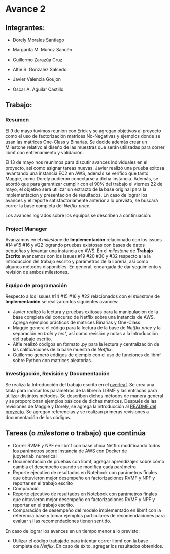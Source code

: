 # Avance 2

## Integrantes:

* Dorely Morales Santiago

* Margarita M. Muñoz Sancén

* Guillermo Zarazúa Cruz

* Alfie S. Gonzalez Salcedo

* Javier Valencia Goujon

* Oscar A. Aguilar Castillo

## Trabajo: 

### Resumen

El 9 de mayo tuvimos reunión con Erick y se agregan objetivos al proyecto como el uso de factorización matrices No-Negativas y ejemplos donde se usan las matrices One-Class y Binarias. Se decide además crear un Milestone relativo al diseño de las muestras que serán utilizadas para correr libmf con entrenamiento y validación.

El 13 de mayo nos reunimos para discutir avances individuales en el proyecto, así como asignar tareas nuevas. Javier realizó una prueba exitosa levantando una instancia EC2 en AWS, además se verificó que tanto Maggie, como Dorely pudieron conectarse a dicha instancia. Además, se acordó que para garantizar cumplir con el 90% del trabajo el viernes 22 de mayo, el objetivo será utilizar un extracto de la base original para la implementación y presentación de resultados. En caso de lograr los avances y el reporte satisfactoriamente anterior a lo previsto, se buscará correr la base completa del *Netflix price*.


Los avances logrados sobre los equipos se describen a continuación:

### Project Manager

Avanzamos en el *milestone* de **Implementación** relacionado con los issues #14 #15 #16 y #22 logrando pruebas existosas con bases de datos pequeñas y levantar una instancia en AWS. En el *milestone* de **Trabajo Escrito** avanzamos con los issues  #19 #20 #30 y #32 respecto a la la Introducción del trabajo escrito y parámetros de la librería, así como algunos métodos disponibles. En general, encargada de dar seguimiento y revisión de ambos milestones.

### Equipo de programación

Respecto a los issues #14 #15 #16 y #22 relacionados con el *milestone* de **Implementación** se realizaron los siguientes avances:

+ Javier realizó la lectura y pruebas exitosas para la manipulación de la base completa del concurso de Netflix sobre una instancia de AWS. Agrega ejemplos prácticos de matrices Binarias y One-Class.
+ Maggie genera el código para la lectura de la base de *Netflix price* y la separación en *train* y *test*, así como revisión y notas a la Introducción del trabajo escrito.
+ Alfie realizó códigos en formato .py para la lectura y centralización de las calificaciones de la base muestra de *Netflix*.
+ Guillermo generó códigos de ejemplo con el uso de funciones de libmf sobre Python con matrices aleatorias.


### Investigación, Revisión y Documentación

Se realiza la Introducción del trabajo escrito en el [overleaf](https://www.overleaf.com/project/5e9a6dd6cbcf62000110548a). Se crea una tabla para indicar los parámetros de la librería LIBMF y las entradas para utilizar distintos métodos. Se describen dichos métodos de manera general y se proporcionan ejemplos básicos de dichas matrices. Después de las revisiones de Maggie y Dorely, se agrega la introducción al [README del proyecto](https://github.com/DorelyMS/proyecto-final-equipo5-mno-2020-1). Se agregan referencias y se realizan primeras revisiones a documentación de los códigos.

## Tareas (o *milestone* o trabajo) que continúa


+ Correr RVMF y NPF en libmf con base chica Netflix modificando todos los parámetros sobre instancia de AWS con Docker de jupyterlab_numerical
+ Documentación de pruebas con libmf, agregar aprendizajes sobre cómo cambia el desempeño cuando se modifica cada parámetro
+ Reporte ejecutivo de resultados en Notebook con parámetros finales que obtuvieron mejor desempeño en factorizaciones RVMF y NPF y reportar en el trabajo escrito
+ Comparació
+ Reporte ejecutivo de resultados en Notebook con parámetros finales que obtuvieron mejor desempeño en factorizaciones RVMF y NPF y reportar en el trabajo escrito.
+ Comparación de desempeño del modelo implementado en libmf con la referencia base y tomar ejemplos particulares de recomendaciones para evaluar si las recomendaciones tienen sentido.

En caso de lograr los avances en un tiempo menor a lo previsto:

+ Utilizar el código trabajado para intentar correr libmf con la base completa de *Netflix*. En caso de éxito, agregar los resultados obtenidos.







